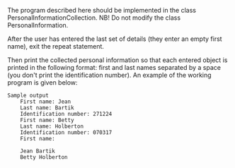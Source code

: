 The program described here should be implemented in the class PersonalInformationCollection. NB! Do not modify the class PersonalInformation.

After the user has entered the last set of details (they enter an empty first name), exit the repeat statement.

Then print the collected personal information so that each entered object is printed in the following format: first and last names separated by a space (you don't print the identification number). An example of the working program is given below:

    Sample output
        First name: Jean
        Last name: Bartik
        Identification number: 271224
        First name: Betty
        Last name: Holberton
        Identification number: 070317
        First name:

        Jean Bartik
        Betty Holberton
